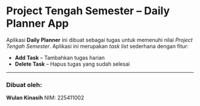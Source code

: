 #  Project Tengah Semester – Daily Planner App

Aplikasi **Daily Planner** ini dibuat sebagai tugas untuk memenuhi nilai *Project Tengah Semester*.
Aplikasi ini merupakan *task list* sederhana dengan fitur:

*  **Add Task** – Tambahkan tugas harian
*  **Delete Task** – Hapus tugas yang sudah selesai

---

### Dibuat oleh:

**Wulan Kinasih**
NIM: 225411002
